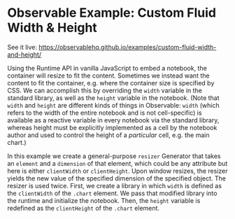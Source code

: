 # Observable Example: Custom Fluid Width & Height

See it live: https://observablehq.github.io/examples/custom-fluid-width-and-height/

Using the Runtime API in vanilla JavaScript to embed a notebook, the container will resize to fit the content. Sometimes we instead want the content to fit the container, e.g. where the container size is specified by CSS. We can accomplish this by overriding the `width` variable in the standard library, as well as the `height` variable in the notebook. (Note that `width` and `height` are different kinds of things in Observable: `width` (which refers to the width of the entire notebook and is not cell-specific) is available as a reactive variable in every notebook via the standard library, whereas height must be explicitly implemented as a cell by the notebook author and used to control the height of a _particular_ cell, e.g. the main chart.)

In this example we create a general-purpose `resizer` Generator that takes an `element` and a `dimension` of that element, which could be any attribute but here is either `clientWidth` or `clientHeight`. Upon window resizes, the resizer yields the new value of the specified dimension of the specified object. The resizer is used twice. First, we create a library in which `width` is defined as the `clientWidth` of the `.chart` element. We pass that modified library into the runtime and initialize the notebook. Then, the `height` variable is redefined as the `clientHeight` of the `.chart` element.
